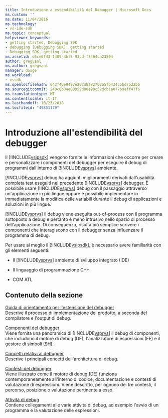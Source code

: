 ```yaml
---
title: Introduzione a estendibilità del Debugger | Microsoft Docs
ms.custom: ''
ms.date: 11/04/2016
ms.technology:
- vs-ide-sdk
ms.topic: conceptual
helpviewer_keywords:
- getting started, Debugging SDK
- debugging [Debugging SDK], getting started
- Debugging SDK, getting started
ms.assetid: d6ce6f43-1409-4bf7-93cd-f3464ca23504
author: gregvanl
ms.author: gregvanl
manager: douge
ms.workload:
- vssdk
ms.openlocfilehash: 642f46e9497e20cd8a8276265fb434c5bd7522bb
ms.sourcegitcommit: 240c8b34e80952d00e90c52dcb1a077b9aff47f6
ms.translationtype: MT
ms.contentlocale: it-IT
ms.lasthandoff: 10/23/2018
ms.locfileid: "49851179"
---
```

# <a name="get-started-with-debugger-extensibility"></a>Introduzione all'estendibilità del debugger
Il [!INCLUDE[vsipsdk](../../extensibility/includes/vsipsdk_md.md)] vengono fornite le informazioni che occorre per creare e personalizzare i componenti del debugger per eseguire il debug di programmi dall'interno di [!INCLUDE[vsprvs](../../code-quality/includes/vsprvs_md.md)] ambiente.  
  
 [!INCLUDE[vsprvs](../../code-quality/includes/vsprvs_md.md)] debug ha aggiunti miglioramenti derivati dall'usabilità completa test eseguiti nel precedente [!INCLUDE[vsprvs](../../code-quality/includes/vsprvs_md.md)] debugger. È possibile usare [!INCLUDE[vsprvs](../../code-quality/includes/vsprvs_md.md)] debug con il passaggio attraverso un'applicazione in più lingue oppure è possibile implementare in immediatamente la modifica delle variabili durante il debug di applicazioni e soluzioni in più lingue.  
  
 [!INCLUDE[vsprvs](../../code-quality/includes/vsprvs_md.md)] il debug viene eseguita out-of-process con il programma sottoposto a debug e pertanto è meno intrusivo nello spazio di processo dell'applicazione. Di conseguenza, risulta più semplice scrivere i componenti che interagiscono con il debugger senza influenzare il programma di debug.  
  
 Per usare al meglio il [!INCLUDE[vsipsdk](../../extensibility/includes/vsipsdk_md.md)], è necessario avere familiarità con gli elementi seguenti:  
  
- Il [!INCLUDE[vsprvs](../../code-quality/includes/vsprvs_md.md)] ambiente di sviluppo integrato (IDE)  
  
- Il linguaggio di programmazione C++  
  
- COM ATL  
  
## <a name="in-this-section"></a>Contenuto della sezione  
 [Guida di orientamento per l'estensione del debugger](../../extensibility/debugger/roadmap-for-extending-the-debugger.md)  
 Descrive il processo di implementazione del prodotto, a seconda del compilatore e l'output di debug.  
  
 [Componenti del debugger](../../extensibility/debugger/debugger-components.md)  
 Viene fornita una panoramica di [!INCLUDE[vsprvs](../../code-quality/includes/vsprvs_md.md)] il debug di componenti, che includono il motore di debug (DE), l'analizzatore di espressioni (EE) e il gestore di simboli (SH).  
  
 [Concetti relativi al debugger](../../extensibility/debugger/debugger-concepts.md)  
 Descrive i principali concetti dell'architettura di debug.  
  
 [Contesti del debugger](../../extensibility/debugger/debugger-contexts.md)  
 Viene illustrato come il motore di debug (DE) funziona contemporaneamente all'interno di codice, documentazione e contesti di valutazione di espressioni. Viene descritto, per ognuno dei tre contesti, il percorso, posizione o valutazione pertinente a esso.  
  
 [Attività di debug](../../extensibility/debugger/debugging-tasks.md)  
 Contiene collegamenti alle varie attività di debug, ad esempio l'avvio di un programma e la valutazione delle espressioni.
